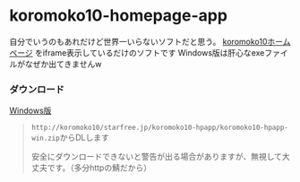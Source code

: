 # koromoko10-homepage-app
自分でいうのもあれだけど世界一いらないソフトだと思う。
[koromoko10ホームページ](https://koromoko10-homepage.jimdofree.com/)
をiframe表示しているだけのソフトです
Windows版は肝心なexeファイルがなぜか出てきませんw

### ダウンロード
[Windows版](http://koromoko10.starfree.jp/koromoko10-hpapp/koromoko10-hpapp-win.zip) 
> `http://koromoko10/starfree.jp/koromoko10-hpapp/koromoko10-hpapp-win.zip`からDLします
> 
>安全にダウンロードできないと警告が出る場合がありますが、無視して大丈夫です。（多分httpの鯖だから）
